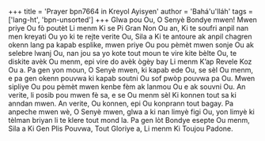 +++
title = 'Prayer bpn7664 in Kreyol Ayisyen'
author = 'Bahá'u'lláh'
tags = ['lang-ht', 'bpn-unsorted']
+++
Glwa pou Ou, O Senyè Bondye mwen! Mwen priye Ou fò poutèt Li menm Ki se Pi Gran Non Ou an, Ki te soufri anpil nan men kreyati Ou yo ki te rejte verite Ou, Sila a Ki te antoure ak anpil chagren okenn lang pa kapab esplike, mwen priye Ou pou pèmèt mwen sonje Ou ak selebre lwanj Ou, nan jou sa yo kote tout moun te vire kite bèlte Ou, te diskite avèk Ou menm, epi vire do avèk ògèy bay Li menm K’ap Revele Koz Ou a. Pa gen yon moun, O Senyè mwen, ki kapab ede Ou, se sèl Ou menm, e pa gen okenn pouvwa ki kapab soutni Ou sof pwòp pouvwa pa Ou. 
Mwen sipliye Ou pou pèmèt mwen kenbe fèm ak lanmou Ou e ak souvni Ou. An verite, li posib pou mwen fè sa, e se Ou menm sèl Ki konnen tout sa ki anndan mwen. An verite, Ou konnen, epi Ou konprann tout bagay. Pa anpeche mwen wè, O Senyè mwen, glwa a ki nan limyè figi Ou, yon limyè ki tèlman briyan li te klere tout mond la. Pa gen lòt Bondye esepte Ou menm, Sila a Ki Gen Plis Pouvwa, Tout Gloriye a, Li menm Ki Toujou Padone.
